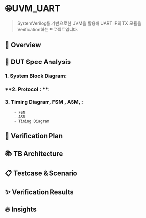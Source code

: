 # 🌐UVM_UART

> SystemVerilog를 기반으로한 UVM을 활용해 UART IP의 TX 모듈을 Verification하는 프로젝트입니다. 


## 🔎 Overview

## 📌 DUT Spec Analysis
### **1. System Block Diagram:**
### **2. Protocol : **:
### **3. Timing Diagram, FSM , ASM, :**
        - FSM
        - ASM
        - Timing Diagram


## 🔁 Verification Plan

## 📚 TB Architecture

## 📋 Testcase & Scenario

## ✨ Verification Results

## 🔥 Insights
